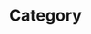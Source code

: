 ---
title : 'Category'
layout : categories
permalink: /categories/
author_profile: true
sidebar_main: true
sidebar:
  nav: docs
---